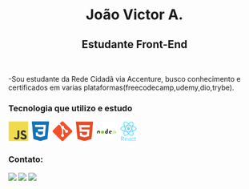 <h1 align="center">João Victor A.</h1>
<h2 align="center">Estudante Front-End</h2>

<br>

-Sou estudante da Rede Cidadã via Accenture, busco conhecimento e certificados em varias plataformas(freecodecamp,udemy,dio,trybe).

<h3>Tecnologia que utilizo e estudo</h3>

<p align="left">
<img width="40" height="40" src="https://raw.githubusercontent.com/devicons/devicon/master/icons/javascript/javascript-original.svg" styles="display: inline" />
<img width="40" height="40" src="https://raw.githubusercontent.com/devicons/devicon/master/icons/css3/css3-plain.svg" styles="display: inline" />
<img width="40" height="40" src="https://raw.githubusercontent.com/devicons/devicon/master/icons/git/git-plain.svg" styles="display: inline" />
<img width="40" height="40" src="https://raw.githubusercontent.com/devicons/devicon/master/icons/html5/html5-plain.svg" styles="display: inline" />
<img width="40" height="40" src="https://raw.githubusercontent.com/devicons/devicon/master/icons/nodejs/nodejs-original-wordmark.svg" styles="display: inline" />
<img width="40" height="40" src="https://raw.githubusercontent.com/devicons/devicon/master/icons/react/react-original-wordmark.svg" styles="display: inline"/>
</p>

<h3 align="left">Contato:</h3>

<p align="left">
<a href="https://www.linkedin.com/in/jvas1999/"><img src="https://img.shields.io/badge/JoãoVictor-%230077B5.svg?&style=for-the-badge&logo=linkedin&logoColor=white" /></a>
<a href="mailto:jvas1999@gmail.com"><img src="https://img.shields.io/badge/jvas1999@gmail.com-D14836?style=for-the-badge&logo=gmail&logoColor=white)"/></a>
<a href="https://www.instagram.com/dalestinho1/"><img src="https://img.shields.io/badge/dalestinho1-E4405F?style=for-the-badge&logo=instagram&logoColor=white"/><a/>
</p>
